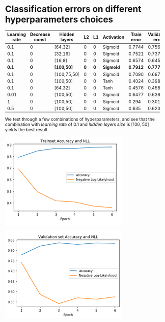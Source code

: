 # Classification errors on different hyperparameters choices
| Learning rate | Decrease const | Hidden layers | L2 | L1 | Activation | Train error | Validation error | Test error | Train NLL | Validation NLL | Test NLL |
|---------------|----------------|---------------|----|----|------------|-------------|------------------|------------|-----------|----------------|----------|
|      0.1      |        0       |    [64,32]    |  0 |  0 |   Sigmoid  |    0.7744   |      0.7568      |   0.7652   |   0.7510  |     0.8041     |  0.7788  |
|      0.1      |        0       |    [32,16]    |  0 |  0 |   Sigmoid  |    0.7521   |      0.7376      |    0.747   |   0.8346  |     0.8826     |  0.8553  |
|      0.1      |        0       |     [16,8]    |  0 |  0 |   Sigmoid  |    0.6574   |      0.6451      |   0.6463   |   1.1580  |     1.2135     |  1.1801  |
|      **0.1**      |        **0**       |    **[100,50]**   |  **0**|  **0** |   **Sigmoid**  |    **0.7912**   |      **0.7779**      |    **0.789**   |   **0.692**   |     **0.7409**     |  **0.7162**  |
|      0.1      |        0       |  [100,75,50]  |  0 |  0 |   Sigmoid  |    0.7090   |      0.6978      |   0.7087   |   0.989   |      1.017     |  0.9953  |
|      0.1      |        0       |    [100,50]   |  0 |  0 |    Tanh    |    0.4024   |      0.3986      |   0.4052   |   3.0013  |      3.009     |   2.984  |
|      0.1      |        0       |    [64,32]    |  0 |  0 |    Tanh    |    0.4576   |      0.4583      |   0.4548   |   2.112   |      2.120     |   2.127  |
|      0.01     |        0       |    [100,50]   |  0 |  0 |   Sigmoid  |    0.6477   |      0.6396      |   0.6412   |   1.257   |      1.288     |   1.263  |
|       1       |        0       |    [100,50]   |  0 |  0 |   Sigmoid  |    0.294    |      0.3019      |   0.2934   |   2.4305  |     2.4035     |  2.4494  |
|      0.5      |        0       |    [100,50]   |  0 |  0 |   Sigmoid  |    0.635    |      0.6233      |   0.6309   |   1.2537  |     1.3005     |  1.2842  |

We test through a few combinations of hyperparameters, and see that the combination with *learning rate* of 0.1 and *hidden layers size* is [100, 50] yields the best result.

![Trainset accuracy and NLL](images/train.png?raw=true)


![Validset accuracy and NLL](images/valid.png?raw=true)
